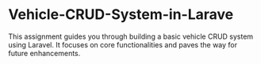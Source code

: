 # Vehicle-CRUD-System-in-Larave
This assignment guides you through building a basic vehicle CRUD system using Laravel. It focuses on core functionalities and paves the way for future enhancements.
